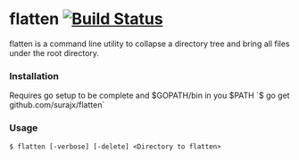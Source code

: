 # flatten [![Build Status](https://travis-ci.org/surajx/flatten.svg?branch=master)](https://travis-ci.org/surajx/flatten)
flatten is a command line utility to collapse a directory tree and bring all files under the root directory.

### Installation
Requires go setup to be complete and $GOPATH/bin in you $PATH
`$ go get github.com/surajx/flatten`

### Usage
`$ flatten [-verbose] [-delete] <Directory to flatten>`

